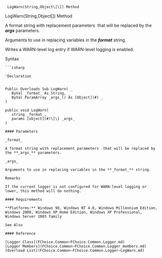 ﻿     LogWarn(String,Object\[\]) Method                                                   

LogWarn(String,Object\[\]) Method

A format string with replacement parameters  that will be replaced by the **_args_** parameters.

Arguments to use in replacing variables in the **_format_** string.

Writes a WARN-level log entry if WARN-level logging is enabled.

Syntax

```vbnet
```csharp

'Declaration
 

Public Overloads Sub LogWarn( _
   ByVal _format_ As String, _
   ByVal ParamArray _args_() As [Object](#) _
) 

public void LogWarn( 
   string _format_,
   params [object](#)\[\] _args_
)

#### Parameters

_format_

A format string with replacement parameters  that will be replaced by the **_args_** parameters.

_args_

Arguments to use in replacing variables in the **_format_** string.

Remarks

If the current logger is not configured for WARN-level logging or lower, this method will do nothing.

#### Requirements

**Platforms:** Windows 98, Windows NT 4.0, Windows Millennium Edition, Windows 2000, Windows XP Home Edition, Windows XP Professional, Windows Server 2003 family

See Also

#### Reference

[Logger Class](FChoice.Common~FChoice.Common.Logger.md)  
[Logger Members](FChoice.Common~FChoice.Common.Logger_members.md)  
[Overload List](FChoice.Common~FChoice.Common.Logger~LogWarn.md)